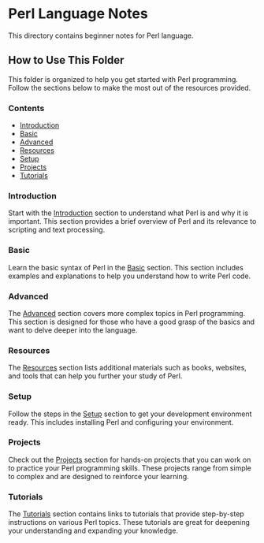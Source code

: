 # Perl Language Notes

This directory contains beginner notes for Perl language.

## How to Use This Folder

This folder is organized to help you get started with Perl programming. Follow the sections below to make the most out of the resources provided.

### Contents

- [Introduction](#introduction)
- [Basic](#basic)
- [Advanced](#advanced)
- [Resources](#resources)
- [Setup](#setup)
- [Projects](#projects)
- [Tutorials](#tutorials)

### Introduction

Start with the [Introduction](#introduction) section to understand what Perl is and why it is important. This section provides a brief overview of Perl and its relevance to scripting and text processing.

### Basic

Learn the basic syntax of Perl in the [Basic](#basic) section. This section includes examples and explanations to help you understand how to write Perl code.

### Advanced

The [Advanced](#advanced) section covers more complex topics in Perl programming. This section is designed for those who have a good grasp of the basics and want to delve deeper into the language.

### Resources

The [Resources](#resources) section lists additional materials such as books, websites, and tools that can help you further your study of Perl.

### Setup

Follow the steps in the [Setup](#setup) section to get your development environment ready. This includes installing Perl and configuring your environment.

### Projects

Check out the [Projects](#projects) section for hands-on projects that you can work on to practice your Perl programming skills. These projects range from simple to complex and are designed to reinforce your learning.

### Tutorials

The [Tutorials](#tutorials) section contains links to tutorials that provide step-by-step instructions on various Perl topics. These tutorials are great for deepening your understanding and expanding your knowledge.

